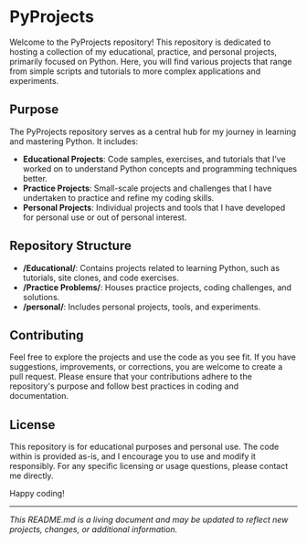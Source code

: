 # PyProjects

Welcome to the PyProjects repository! This repository is dedicated to hosting a collection of my educational, practice, and personal projects, primarily focused on Python. Here, you will find various projects that range from simple scripts and tutorials to more complex applications and experiments.

## Purpose

The PyProjects repository serves as a central hub for my journey in learning and mastering Python. It includes:

- **Educational Projects**: Code samples, exercises, and tutorials that I’ve worked on to understand Python concepts and programming techniques better.
- **Practice Projects**: Small-scale projects and challenges that I have undertaken to practice and refine my coding skills.
- **Personal Projects**: Individual projects and tools that I have developed for personal use or out of personal interest.

## Repository Structure

- **/Educational/**: Contains projects related to learning Python, such as tutorials, site clones, and code exercises.
- **/Practice Problems/**: Houses practice projects, coding challenges, and solutions.
- **/personal/**: Includes personal projects, tools, and experiments.

## Contributing

Feel free to explore the projects and use the code as you see fit. If you have suggestions, improvements, or corrections, you are welcome to create a pull request. Please ensure that your contributions adhere to the repository's purpose and follow best practices in coding and documentation.

## License

This repository is for educational purposes and personal use. The code within is provided as-is, and I encourage you to use and modify it responsibly. For any specific licensing or usage questions, please contact me directly.


Happy coding!

---

*This README.md is a living document and may be updated to reflect new projects, changes, or additional information.*
